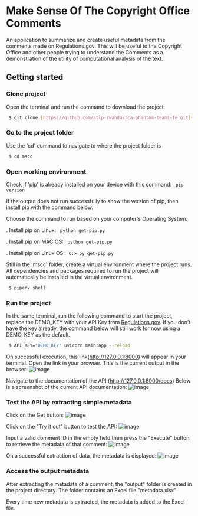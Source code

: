 # Make Sense Of The Copyright Office Comments

An application to summarize and create useful metadata from the comments made on Regulations.gov. This will be useful to the Copyright Office and other people trying to understand the Comments as a demonstration of the utility of computational analysis of the text.

## Getting started

### Clone project
Open the terminal and run the command to download the project
```sh
 $ git clone [https://github.com/atlp-rwanda/rca-phantom-team1-fe.git](https://github.com/Cyebukayire/mscc.git)
```

### Go to the project folder
Use the 'cd' command to navigate to where the project folder is
```sh
 $ cd mscc
```

### Open working environment
Check if 'pip' is already installed on your device with this command: ``` pip version```

If the output does not run successfully to show the version of pip, then install pip with the command below.

Choose the command to run based on your computer's Operating System.

. Install pip on Linux: ``` python get-pip.py```

. Install pip on MAC OS: ``` python get-pip.py```

. Install pip on Linux OS: ``` C:> py get-pip.py```

Still in the 'mscc' folder, create a virtual environment where the project runs. All dependencies and packages required to run the project will automatically be installed in the virtual environment. 

```sh
 $ pipenv shell
```

### Run the project
In the same terminal, run the following command to start the project, replace the DEMO_KEY with your API Key from [Regulations.gov](https://open.gsa.gov/api/regulationsgov/). If you don't have the key already, the command below will still work for now using a DEMO_KEY as the default.

```sh
 $ API_KEY="DEMO_KEY" uvicorn main:app --reload
```

On successful execution, this link(http://127.0.0.1:8000) will appear in your terminal. Open the link in your browser.
This is the current output in the browser:
![image](https://github.com/Cyebukayire/mscc/assets/55869293/2b987518-d16a-49d9-b611-02b51aa54648)

Navigate to the documentation of the API (http://127.0.0.1:8000/docs)
Below is a screenshot of the current API documentation:
![image](https://github.com/Cyebukayire/mscc/assets/55869293/3e6873ac-847e-46f8-afc5-70602ef1135b)


### Test the API by extracting simple metadata
Click on the Get button:
![image](https://github.com/Cyebukayire/mscc/assets/55869293/200db5c8-fe2f-4fe6-8e8c-0c28725e91fd)

Click on the "Try it out" button to test the API:
![image](https://github.com/Cyebukayire/mscc/assets/55869293/0f0e7cf4-08e0-4c7c-9c64-ccfcc4b5ab9d)

Input a valid comment ID in the empty field then press the "Execute" button to retrieve the metadata of that comment:
![image](https://github.com/Cyebukayire/mscc/assets/55869293/71c29721-5b1c-4328-a178-af587ec2610f)

On a successful extraction of data, the metadata is displayed:
![image](https://github.com/Cyebukayire/mscc/assets/55869293/db95fcd6-ab95-4956-9964-d69580af7747)

### Access the output metadata
After extracting the metadata of a comment, the "output" folder is created in the project directory. The folder contains an Excel file "metadata.xlsx"

Every time new metadata is extracted, the metadata is added to the Excel file.



